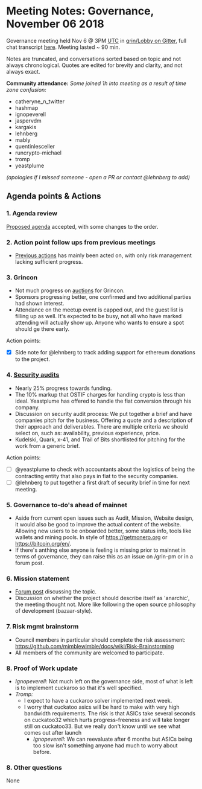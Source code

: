 # Meeting Notes: Governance, November 06 2018

Governance meeting held Nov 6 @ 3PM [UTC](http://www.timebie.com/std/utc.php) in [grin/Lobby on Gitter](https://gitter.im/grin_community/Lobby), full chat transcript [here](https://gitter.im/grin_community/Lobby?at=5be1ac75f25a725338fdf19a). Meeting lasted ~ 90 min.

Notes are truncated, and conversations sorted based on topic and not always chronological. Quotes are edited for brevity and clarity, and not always exact. 

**Community attendance:**
_Some joined 1h into meeting as a result of time zone confusion:_
* catheryne_n_twitter
* hashmap
* ignopeverell
* jaspervdm
* kargakis
* lehnberg
* mably
* quentinlesceller
* runcrypto-michael
* tromp
* yeastplume

_(apologies if I missed someone - open a PR or contact @lehnberg to add)_


## Agenda points & Actions

### 1. Agenda review
[Proposed agenda](https://github.com/mimblewimble/grin-pm/issues/5) accepted, with some changes to the order.

### 2. Action point follow ups from previous meetings

* [Previous actions](https://github.com/mimblewimble/grin-pm/blob/master/notes/20181023-meeting-governance.md) has mainly been acted on, with only risk management lacking sufficient progress.

### 3. Grincon
* Not much progress on [auctions](https://github.com/mimblewimble/grin-pm/issues/9) for Grincon.
* Sponsors progressing better, one confirmed and two additional parties had shown interest.
* Attendance on the meetup event is capped out, and the guest list is filling up as well. It's expected to be busy, not all who have marked attending will actually show up. Anyone who wants to ensure a spot should ge there early.

Action points:
* [X] Side note for @lehnberg to track adding support for ethereum donations to the project.

### 4. [Security audits](https://github.com/mimblewimble/grin/issues/1609)

* Nearly 25% progress towards funding.
* The 10% markup that OSTIF charges for handling crypto is less than ideal. Yeastplume has offered to handle the fiat conversion through his company.
* Discussion on security audit process: We put together a brief and have companies pitch for the business. Offering a quote and a description of their approach and deliverables. There are multiple criteria we should select on, such as: availability, previous experience, price.
* Kudelski, Quark, x-41, and Trail of Bits shortlisted for pitching for the work from a generic brief.

Action points:
* [ ] @yeastplume to check with accountants about the logistics of being the contracting entity that also pays in fiat to the security companies.
* [ ] @lehnberg to put together a first draft of security brief in time for next meeting.

### 5. Governance to-do's ahead of mainnet
* Aside from current open issues such as Audit, Mission, Website design, it would also be good to improve the actual content of the website. Allowing new users to be onboarded better, some status info, tools like wallets and mining pools. In style of https://getmonero.org or https://bitcoin.org/en/.
* If there's anthing else anyone is feeling is missing prior to mainnet in terms of governance, they can raise this as an issue on /grin-pm or in a forum post.

### 6. Mission statement
* [Forum post](https://www.grin-forum.org/t/help-us-write-grins-mission-statement/1114) discussing the topic.
* Discussion on whether the project should describe itself as 'anarchic', the meeting thought not. More like following the open source philosophy of development (bazaar-style).

### 7. Risk mgmt brainstorm
* Council members in particular should complete the risk assessment: https://github.com/mimblewimble/docs/wiki/Risk-Brainstorming
* All members of the community are welcomed to participate.

### 8. Proof of Work update
* _Ignopeverell:_ Not much left on the governance side, most of what is left is to implement cuckaroo so that it's well specified.
* _Tromp:_ 
   * I expect to have a cuckaroo solver implemented next week.
   * I worry that cuckatoo asics will be hard to make with very high bandwidth requirements. The risk is that ASICs take several seconds on cuckatoo32 which hurts progress-freeness and will take longer still on cuckatoo33. But we really don't know until we see what comes out after launch
      * _Ignopeverell:_  We can reevaluate after 6 months but ASICs being too slow isn't something anyone had much to worry about before.

### 8. Other questions

None
